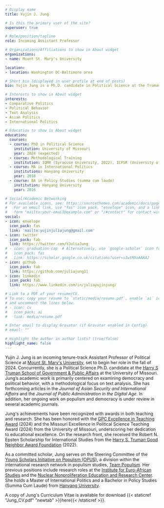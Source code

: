 ```yaml
---
# Display name
title: Yujin J. Jung

# Is this the primary user of the site?
superuser: true

# Role/position/tagline
role: Incoming Assistant Professor

# Organizations/Affiliations to show in About widget
organizations:
- name: Mount St. Mary's University 

location:
- location: Washington DC-Baltimore area

# Short bio (displayed in user profile at end of posts)
bio: Yujin Jung is a Ph.D. candidate in Political Science at the Truman School of Government and Public Affairs, University of Missouri, and an incoming Assistant Professor in the Department of Political Science at Mount St. Mary's University. 

# Interests to show in About widget
interests:
- Comparative Politics
- Political Behavior
- Text Analysis
- Asian Politics
- International Politics

# Education to show in About widget
education:
  courses:
  - course: PhD in Political Science
    institution: University of Missouri
    year: 2024 (expected)
  - course: Methodological Training 
    institution: IQMR (Syracuse University, 2022), ICPSR (University of Michigan, 2021), SICSS (Rutgers University, 2020)
  - course: MA in International Politics
    institutions: Hanyang University
    year: 2018
  - course: BA in Policy Studies (summa cum laude)
    institution: Hanyang University
    year: 2016

# Social/Academic Networking
# For available icons, see: https://sourcethemes.com/academic/docs/page-builder/#icons
#   For an email link, use "fas" icon pack, "envelope" icon, and a link in the
#   form "mailto:your-email@example.com" or "/#contact" for contact widget.
social:
- icon: envelope
  icon_pack: fas
  link: 'mailto:yujinjuliajung@gmail.com'
- icon: twitter
  icon_pack: fab
  link: https://twitter.com/YJuliaJung
# - icon: graduation-cap  # Alternatively, use `google-scholar` icon from `ai` icon pack
#   icon_pack: fas
#   link: https://scholar.google.co.uk/citations?user=sIwtMXoAAAAJ
- icon: github
  icon_pack: fab
  link: https://github.com/juliajung11
- icon: linkedin
  icon_pack: fab
  link: https://www.linkedin.com/in/juliayujinjung/

# Link to a PDF of your resume/CV.
# To use: copy your resume to `static/media/resume.pdf`, enable `ai` icons in `params.toml`, 
# and uncomment the lines below.
# - icon: cv
#   icon_pack: ai
#   link: media/resume.pdf

# Enter email to display Gravatar (if Gravatar enabled in Config)
# email: ""

# Highlight the author in author lists? (true/false)
highlight_name: false
--- 
```


Yujin J. Jung is an incoming tenure-track Assistant Professor of Political Science at [Mount St. Mary's University](https://msmary.edu/), set to begin her role in the fall of 2024. Concurrently, she is a Political Science Ph.D. candidate at the [Harry S Truman School of Government & Public Affairs](https://truman.missouri.edu) at the University of Missouri. Jung’s academic work is primarily centered on examining democracy and political behavior, with a methodological focus on text analysis. She has forthcoming articles in the _Journal of Asian Security and International Affairs_ and the _Journal of Public Administration in the Digital Age_. In addition, her ongoing work on populism and democracy is under review in several academic journals.

Jung's achievements have been recognized with awards in both teaching and research. She has been honored with the [GPC Excellence in Teaching Award](https://gpc.missouri.edu/resources-programs/awards/) (2024) and the Missouri Excellence in Political Science Teaching Award (2024) from the University of Missouri, underscoring her dedication to educational excellence. On the research front, she received the Robert N. Epsten Scholarship for International Studies from the [Harry S. Truman Good Neighbor Award Foundation](https://trumanaward.org/) (2022).

As a committed scholar, Jung serves on the Steering Committee of the [Young Scholars Initiative on Populism (OPUS)](https://populism.byu.edu/directory/yujin-julia-jung), a division within the international research network in populism studies, [Team Populism](https://populism.byu.edu/). Her previous positions include research roles at the [Institute for Euro-African Studies](http://africa.hanyang.ac.kr/eng/) and the [Nuclear Nonproliferation Education and Research Center](http://nerec.or.kr/). She holds a Master of International Politics and a Bachelor in Policy Studies (Summa Cum Laude) from [Hanyang University](https://www.hanyang.ac.kr/web/eng).

A copy of Jung's Curriculum Vitae is available for download {{< staticref "Jung_CV.pdf" "newtab" >}}here{{< /staticref >}}.
